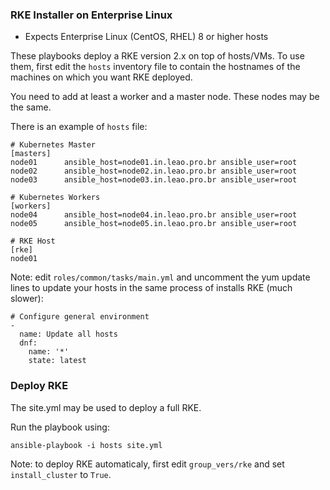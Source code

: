 ### RKE Installer on Enterprise Linux

- Expects Enterprise Linux (CentOS, RHEL) 8 or higher hosts

These playbooks deploy a RKE version 2.x on top of hosts/VMs.
To use them, first edit the `hosts` inventory file to contain the hostnames of the machines on which you want RKE deployed.

You need to add at least a worker and a master node. These nodes may be the same.

There is an example of `hosts` file:

    # Kubernetes Master
    [masters]
    node01      ansible_host=node01.in.leao.pro.br ansible_user=root
    node02      ansible_host=node02.in.leao.pro.br ansible_user=root
    node03      ansible_host=node03.in.leao.pro.br ansible_user=root

    # Kubernetes Workers
    [workers]
    node04      ansible_host=node04.in.leao.pro.br ansible_user=root
    node05      ansible_host=node05.in.leao.pro.br ansible_user=root

    # RKE Host
    [rke]
    node01

Note: edit `roles/common/tasks/main.yml` and uncomment the yum update lines to update your hosts in the same process of installs RKE (much slower):

    # Configure general environment
    -
      name: Update all hosts
      dnf:
        name: '*'
        state: latest

### Deploy RKE

The site.yml may be used to deploy a full RKE.

Run the playbook using:

    ansible-playbook -i hosts site.yml

Note: to deploy RKE automaticaly, first edit `group_vers/rke` and set `install_cluster` to `True`. 